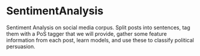 # SentimentAnalysis
Sentiment Analysis on social media corpus. Split posts into sentences, tag them with a PoS tagger that we will provide, gather some feature information from each post, learn models, and use these to classify political persuasion. 
